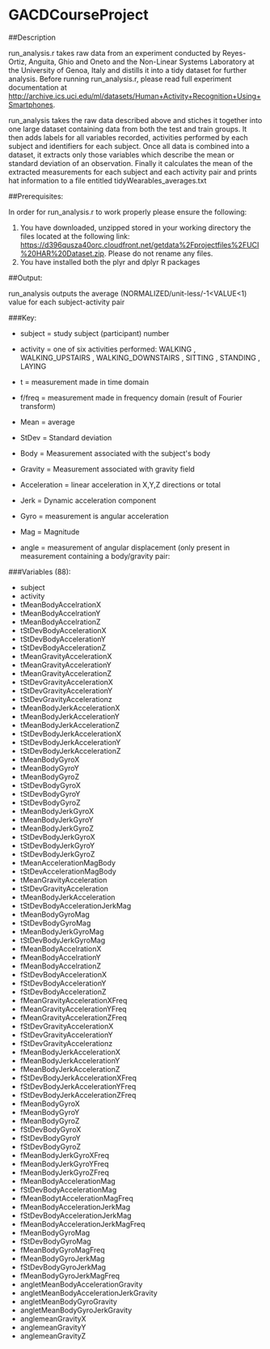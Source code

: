 # GACDCourseProject

##Description

run_analysis.r takes raw data from an experiment conducted by Reyes-Ortiz, Anguita, Ghio and Oneto and the Non-Linear Systems Laboratory at the University of Genoa, Italy and distills it into a tidy dataset for further analysis. Before running run_analysis.r, please read full experiment documentation at http://archive.ics.uci.edu/ml/datasets/Human+Activity+Recognition+Using+Smartphones.

run_analysis takes the raw data described above and stiches it together into one large dataset containing data from both the test and train groups. It then adds labels for all variables recorded, activities performed by each subject and identifiers for each subject. Once all data is combined into a dataset, it extracts only those variables which describe the mean or standard deviation of an observation. Finally it calculates the mean of the extracted measurements for each subject and each activity pair and prints hat information to a file entitled tidyWearables_averages.txt

##Prerequisites:

In order for run_analysis.r to work properly please ensure the following:

1. You have downloaded, unzipped stored in your working directory the files located at the following link: https://d396qusza40orc.cloudfront.net/getdata%2Fprojectfiles%2FUCI%20HAR%20Dataset.zip. Please do not rename any files.
2. You have installed both the plyr and dplyr R packages

##Output:

run_analysis outputs the average (NORMALIZED/unit-less/-1<VALUE<1) value for each subject-activity pair

###Key:

* subject = study subject (participant) number
* activity = one of six activities performed: WALKING
, WALKING_UPSTAIRS
, WALKING_DOWNSTAIRS
, SITTING
, STANDING
, LAYING

* t = measurement made in time domain
* f/freq = measurement made in frequency domain (result of Fourier transform)
* Mean = average
* StDev = Standard deviation
* Body = Measurement associated with the subject's body
* Gravity = Measurement associated with gravity field
* Acceleration = linear acceleration in X,Y,Z directions or total
* Jerk = Dynamic acceleration component
* Gyro = measurement is angular acceleration
* Mag = Magnitude
* angle = measurement of angular displacement (only present in measurement containing a body/gravity pair:

###Variables (88):

* subject
* activity
* tMeanBodyAccelrationX
* tMeanBodyAccelrationY
* tMeanBodyAccelrationZ
* tStDevBodyAccelerationX
* tStDevBodyAccelerationY
* tStDevBodyAccelerationZ
* tMeanGravityAccelerationX
* tMeanGravityAccelerationY
* tMeanGravityAccelerationZ
* tStDevGravityAccelerationX
* tStDevGravityAccelerationY
* tStDevGravityAccelerationz
* tMeanBodyJerkAccelerationX
* tMeanBodyJerkAccelerationY
* tMeanBodyJerkAccelerationZ
* tStDevBodyJerkAccelerationX
* tStDevBodyJerkAccelerationY
* tStDevBodyJerkAccelerationZ
* tMeanBodyGyroX
* tMeanBodyGyroY
* tMeanBodyGyroZ
* tStDevBodyGyroX
* tStDevBodyGyroY
* tStDevBodyGyroZ
* tMeanBodyJerkGyroX
* tMeanBodyJerkGyroY
* tMeanBodyJerkGyroZ
* tStDevBodyJerkGyroX
* tStDevBodyJerkGyroY
* tStDevBodyJerkGyroZ
* tMeanAccelerationMagBody
* tStDevAccelerationMagBody
* tMeanGravityAcceleration
* tStDevGravityAcceleration
* tMeanBodyJerkAcceleration
* tStDevBodyAccelerationJerkMag
* tMeanBodyGyroMag
* tStDevBodyGyroMag
* tMeanBodyJerkGyroMag
* tStDevBodyJerkGyroMag
* fMeanBodyAccelrationX
* fMeanBodyAccelrationY
* fMeanBodyAccelrationZ
* fStDevBodyAccelerationX
* fStDevBodyAccelerationY
* fStDevBodyAccelerationZ
* fMeanGravityAccelerationXFreq
* fMeanGravityAccelerationYFreq
* fMeanGravityAccelerationZFreq
* fStDevGravityAccelerationX
* fStDevGravityAccelerationY
* fStDevGravityAccelerationz
* fMeanBodyJerkAccelerationX
* fMeanBodyJerkAccelerationY
* fMeanBodyJerkAccelerationZ
* fStDevBodyJerkAccelerationXFreq
* fStDevBodyJerkAccelerationYFreq
* fStDevBodyJerkAccelerationZFreq
* fMeanBodyGyroX
* fMeanBodyGyroY
* fMeanBodyGyroZ
* fStDevBodyGyroX
* fStDevBodyGyroY
* fStDevBodyGyroZ
* fMeanBodyJerkGyroXFreq
* fMeanBodyJerkGyroYFreq
* fMeanBodyJerkGyroZFreq
* fMeanBodyAccelerationMag
* fStDevBodyAccelerationMag
* fMeanBodytAccelerationMagFreq
* fMeanBodyAccelerationJerkMag
* fStDevBodyAccelerationJerkMag
* fMeanBodyAccelerationJerkMagFreq
* fMeanBodyGyroMag
* fStDevBodyGyroMag
* fMeanBodyGyroMagFreq
* fMeanBodyGyroJerkMag
* fStDevBodyGyroJerkMag
* fMeanBodyGyroJerkMagFreq
* angletMeanBodyAccelerationGravity
* angletMeanBodyAccelerationJerkGravity
* angletMeanBodyGyroGravity
* angletMeanBodyGyroJerkGravity
* anglemeanGravityX
* anglemeanGravityY
* anglemeanGravityZ
